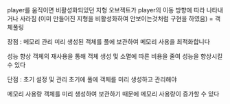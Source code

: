 
player를 움직이면 비활성화되있던 지형 오브젝트가 player의 이동 방향에 따라 나타내거나 사라짐
(이미 만들어진 지형을 비활성화하여 안보이는것처럼 구현을 하였음) =  객체풀링


장점 : 
메모리 관리
	미리 생성된 객체를 풀에 보관하여 메모리 사용을 최적화합니다

성능 향상
	객체의 재사용을 통해 객체 생성 및 소멸에 따른 비용을 줄여 성능을 향상시킬 수 있다


단점 :
초기 설정 및 관리
	초기에 풀에 객체를 미리 생성하고 관리해야 

메모리 사용량
	객체를 미리 생성하여 보관하기 때문에 메모리 사용량이 증가할 수 있다




















